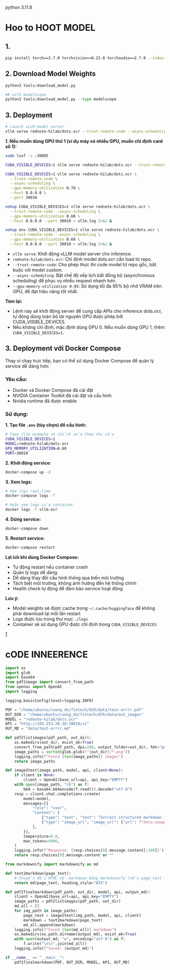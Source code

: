
python 3.11.8
# Hoo to HOOT MODEL 


## 1. 
```bash
pip install torch==2.7.0 torchvision==0.22.0 torchaudio==2.7.0 --index-url https://download.pytorch.org/whl/cu126
```

## 2. Download Model Weights
```python
python3 tools/download_model.py

## with modelscope
python3 tools/download_model.py --type modelscope
```


## 3. Deployment 

```bash
# Launch vLLM model server
vllm serve rednote-hilab/dots.ocr --trust-remote-code --async-scheduling --gpu-memory-utilization 0.95
```

**1. Nếu muốn dùng GPU thứ 1 (ví dụ máy có nhiều GPU, muốn chỉ định card số 1):**

```bash
sudo lsof -i :30005
```
```bash
CUDA_VISIBLE_DEVICES=1 vllm serve rednote-hilab/dots.ocr --trust-remote-code --async-scheduling --gpu-memory-utilization 0.60
```

```bash
CUDA_VISIBLE_DEVICES=1 vllm serve rednote-hilab/dots.ocr \
  --trust-remote-code \
  --async-scheduling \
  --gpu-memory-utilization 0.70 \
  --host 0.0.0.0 \
  --port 30010
```
```bash
nohup CUDA_VISIBLE_DEVICES=1 vllm serve rednote-hilab/dots.ocr \
  --trust-remote-code --async-scheduling \
  --gpu-memory-utilization 0.60 \
  --host 0.0.0.0 --port 30010 > vllm.log 2>&1 &
```

```bash
nohup env CUDA_VISIBLE_DEVICES=1 vllm serve rednote-hilab/dots.ocr \
  --trust-remote-code --async-scheduling \
  --gpu-memory-utilization 0.60 \
  --host 0.0.0.0 --port 30010 > vllm.log 2>&1 &
```

- `vllm serve`: Khởi động vLLM model server cho inference.
- `rednote-hilab/dots.ocr`: Chỉ định model dots.ocr cần load từ repo.
- `--trust-remote-code`: Cho phép thực thi code model từ repo gốc, bắt buộc với model custom.
- `--async-scheduling`: Bật chế độ xếp lịch bất đồng bộ (asynchronous scheduling) để phục vụ nhiều request nhanh hơn.
- `--gpu-memory-utilization 0.95`: Sử dụng tối đa 95% bộ nhớ VRAM trên GPU, để đạt hiệu năng tốt nhất.

**Tóm lại:**  
- Lệnh này sẽ khởi động server để cung cấp APIs cho inference dots.ocr, tự động dùng toàn bộ tài nguyên GPU được phép bởi CUDA_VISIBLE_DEVICES.  
- Nếu không chỉ định, mặc định dùng GPU 0. Nếu muốn dùng GPU 1, thêm `CUDA_VISIBLE_DEVICES=1`.

## 3. Deployment với Docker Compose

Thay vì chạy trực tiếp, bạn có thể sử dụng Docker Compose để quản lý service dễ dàng hơn:

### Yêu cầu:
- Docker và Docker Compose đã cài đặt
- NVIDIA Container Toolkit đã cài đặt và cấu hình
- Nvidia runtime đã được enable

### Sử dụng:

**1. Tạo file `.env` (tùy chọn) để cấu hình:**
```bash
# Copy file example và chỉnh sửa theo nhu cầu
CUDA_VISIBLE_DEVICES=1
MODEL=rednote-hilab/dots.ocr
GPU_MEMORY_UTILIZATION=0.60
PORT=30010
```

**2. Khởi động service:**
```bash
docker-compose up -d
```

**3. Xem logs:**
```bash
# Xem logs real-time
docker-compose logs -f

# Hoặc xem logs của container
docker logs -f vllm-ocr
```

**4. Dừng service:**
```bash
docker-compose down
```

**5. Restart service:**
```bash
docker-compose restart
```

**Lợi ích khi dùng Docker Compose:**
- Tự động restart nếu container crash
- Quản lý logs dễ dàng
- Dễ dàng thay đổi cấu hình thông qua biến môi trường
- Tách biệt môi trường, không ảnh hưởng đến hệ thống chính
- Health check tự động để đảm bảo service hoạt động

**Lưu ý:**
- Model weights sẽ được cache trong `~/.cache/huggingface` để không phải download lại mỗi lần restart
- Logs được lưu trong thư mục `./logs` 
- Container sẽ sử dụng GPU được chỉ định trong `CUDA_VISIBLE_DEVICES`


[1](https://github.com/rednote-hilab/dots.ocr)



# cODE INNEERENCE 

```PYTHON 
import os
import glob
import base64
from pdf2image import convert_from_path
from openai import OpenAI
import logging

logging.basicConfig(level=logging.INFO)

PDF = "/home/ubuntu/cuong_dn/fintech/OCR/data/test-orrrr.pdf"
OUT_DIR = "/home/ubuntu/cuong_dn/fintech/OCR/data/out_images"
MODEL = "rednote-hilab/dots.ocr"
API = "http://103.253.20.30:30010/v1"
OUT_MD = "data/test-orrrr.md"

def pdf2listimages(pdf_path, out_dir):
    os.makedirs(out_dir, exist_ok=True)
    convert_from_path(pdf_path, dpi=200, output_folder=out_dir, fmt="png")
    image_paths = sorted(glob.glob(f"{out_dir}/*.png"))
    logging.info(f"Found {len(image_paths)} images")
    return image_paths

def image2text(image_path, model, api, client=None):
    if client is None:
        client = OpenAI(base_url=api, api_key="EMPTY")
    with open(image_path, "rb") as f:
        b64 = base64.b64encode(f.read()).decode("utf-8")
    resp = client.chat.completions.create(
        model=model,
        messages=[{
            "role": "user",
            "content": [
                {"type": "text", "text": "Extract structured markdown from this page."},
                {"type": "image_url", "image_url": {"url": f"data:image/png;base64,{b64}"}}
            ],
        }],
        temperature=0.0,
        max_tokens=4096,
    )
    logging.info(f"Response: {resp.choices[0].message.content[:100]}")
    return resp.choices[0].message.content or ""

from markdownify import markdownify as md

def text2markdown(page_text):
    # Chuyển đổi HTML về markdown bằng markdownify (nếu page_text là HTML)
    return md(page_text, heading_style="ATX")

def pdf2finalmarkdown(pdf_path, out_dir, model, api, output_md):
    client = OpenAI(base_url=api, api_key="EMPTY")
    image_paths = pdf2listimages(pdf_path, out_dir)
    md_all = []
    for img_path in image_paths:
        page_text = image2text(img_path, model, api, client)
        markdown = text2markdown(page_text)
        md_all.append(markdown)
    logging.info(f"Found {len(md_all)} markdown")
    os.makedirs(os.path.dirname(output_md), exist_ok=True)
    with open(output_md, "w", encoding="utf-8") as f:
        f.write("\n\n".join(md_all))
    logging.info(f"Saved: {output_md}")

if __name__ == "__main__":
    pdf2finalmarkdown(PDF, OUT_DIR, MODEL, API, OUT_MD)
```